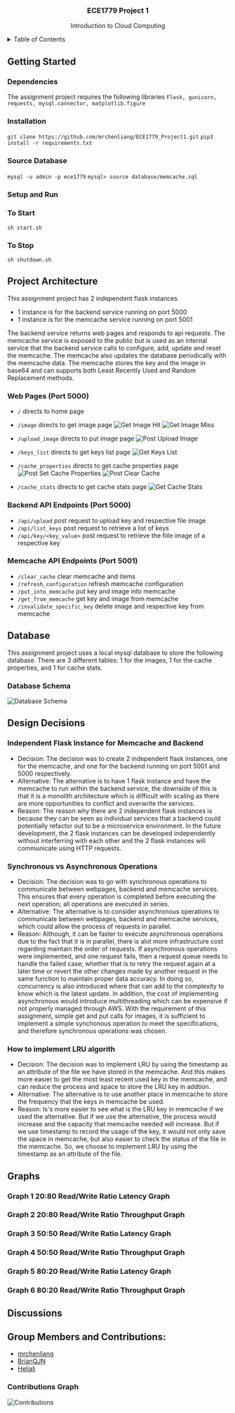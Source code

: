 <div id="top"></div>
<h3 align="center">ECE1779 Project 1</h3>
  <p align="center">
    Introduction to Cloud Computing
    <br />
  </p>
</div>
<details>
  <summary>Table of Contents</summary>
  <ol>
    <li>
      <a href="#Getting-Started">Getting Started</a>
      <ul>
        <li><a href="#Dependencies">Dependencies</a></li>
        <li><a href="#Installation">Installation</a></li>
        <li><a href="#Source-Database">Source Database</a></li>
        <li><a href="#Setup-and-Run">Setup and Run</a></li>
      </ul>
    </li>
    <li><a href="#Project-Architecture">Project Architecture</a></li>
      <ul>
        <li><a href="#Web-Pages-Port-5000">Web Pages</a></li>
        <li><a href="#Backend-API-Endpoints-Port-5000">Backend API Endpoints</a></li>
        <li><a href="#Memcache-API-Endpoints-Port-5001">Memcache API Endpoints</a></li>
      </ul>
    <li><a href="#Database">Database </a></li>
    <li><a href="#Design-Decisions">Design Decisions </a></li>
    <li><a href="#Graphs">Graphs </a></li>
    <li><a href="#Discussions">Discussions </a></li>
    <li><a href="#Group-Members-and-Contributions">Group Member and Contributions</a></li>
  </ol>
</details>

## Getting Started
### Dependencies
The assignment project requires the following libraries `Flask, gunicorn, requests, mysql.connector, matplotlib.figure`
### Installation
`git clone https://github.com/mrchenliang/ECE1779_Project1.git`
`pip3 install -r requirements.txt`
### Source Database
`mysql -u admin -p ece1779`
`mysql> source database/memcache.sql`
### Setup and Run
### To Start
`sh start.sh`
### To Stop
`sh shutdown.sh`

## Project Architecture
This assignment project has 2 independent flask instances
- 1 instance is for the backend service running on port 5000
- 1 instance is for the memcache service running on port 5001

The backend service returns web pages and responds to api requests. The memcache service is exposed to the public but is used as an internal service that the backend service calls to configure, add, update and reset the memcache. The memcache also updates the database periodically with the memcache data. The memcache stores the key and the image in base64 and can supports both Least Recently Used and Random Replacement methods.

### Web Pages (Port 5000)
- `/` directs to home page
- `/image` directs to get image page
![Get Image Hit](https://github.com/mrchenliang/ECE1779_Project1/blob/main/static/get%20image%20hit%20%26%20post%20clear_cache.jpeg)
![Get Image Miss](https://github.com/mrchenliang/ECE1779_Project1/blob/main/static/get%20image%20miss.jpeg)

- `/upload_image` directs to put image page
![Post Upload Image](https://github.com/mrchenliang/ECE1779_Project1/blob/main/static/post%20upload_image.jpeg)

- `/keys_list` directs to get keys list page
![Get Keys List](https://github.com/mrchenliang/ECE1779_Project1/blob/main/static/get%20keys_list%20%26%20get%20cache_stats.jpeg)

- `/cache_properties` directs to get cache properties page
![Post Set Cache Properties](https://github.com/mrchenliang/ECE1779_Project1/blob/main/static/post%20cache_properties.jpeg)
![Post Clear Cache](https://github.com/mrchenliang/ECE1779_Project1/blob/main/static/get%20image%20hit%20%26%20post%20clear_cache.jpeg)

- `/cache_stats` directs to get cache stats page
![Get Cache Stats](https://github.com/mrchenliang/ECE1779_Project1/blob/main/static/get%20keys_list%20%26%20get%20cache_stats.jpeg)

### Backend API Endpoints (Port 5000)
- `/api/upload` post request to upload key and respective file image
- `/api/list_keys` post request to retrieve a list of keys
- `/api/key/<key_value>` post request to retrieve the fiile image of a respective key

### Memcache API Endpoints (Port 5001)
- `/clear_cache` clear memcache and items
- `/refresh_configuration` refresh memcache configuration
- `/put_into_memcache` put key and image into memcache
- `/get_from_memcache` get key and image from memcache
- `/invalidate_specific_key` delete image and respective key from memcache

## Database
This assignment project uses a local mysql database to store the following database. There are 3 different tables: 1 for the images, 1 for the cache properties, and 1 for cache stats.

### Database Schema
![Database Schema](https://github.com/mrchenliang/ECE1779_Project1/blob/main/static/database_schema.jpeg)

## Design Decisions

### Independent Flask Instance for Memcache and Backend
- Decision: The decision was to create 2 independent flask instances, one for the memcache, and one for the backend running on port 5001 and 5000 respectively. 
- Alternative: The alternative is to have 1 flask instance and have the memcache to run within the backend service, the downside of this is that it is a monolith architecture which is difficult with scaling as there are more opportunities to conflict and overwrite the services.
- Reason: The reason why there are 2 independent flask instances is because they can be seen as individual services that a backend could potentially refactor out to be a microservice environment. In the future development, the 2 flask instances can be developed independently without interferring with each other and the 2 flask instances will communicate using HTTP requests.

### Synchronous vs Asynchronous Operations
- Decision: The decision was to go with synchronous operations to communicate between webpages, backend and memcache services. This ensures that every operation is completed before executing the next operation; all operations are executed in series.
- Alternative: The alternative is to consider asynchronous operations to communicate between webpages, backend and memcache services, which could allow the process of requests in parallel.
- Reason: Although, it can be faster to execute asynchronous operations due to the fact that it is in parallel, there is alot more infrastructure cost regarding maintain the order of requests. If asynchronous operations were implemented, and one request fails, then a request queue needs to handle the failed case; whether that is to retry the request again at a later time or revert the other changes made by another request in the same function to maintain proper data accuracy. In doing so, concurrency is also introduced where that can add to the complexity to know which is the latest update. In addition, the cost of implementing asynchronous would introduce multithreading which can be expensive if not properly managed through AWS. With the requirement of this assignment, simple get and put calls for images, it is sufficient to implement a simple synchonous operation to meet the specifications, and therefore synchronous operations was chosen.

### How to implement LRU algorith
- Decision: The decision was to implement LRU by using the timestamp as an attribute of the file we have stored in the memcache. And this makes more easier to get the most least recent used key in the memcache, and can reduce the process and space to store the LRU key in addtion.
- Alternative: The alternative is to use another place in memcache to store the frequency that the keys in memcache be used.
- Reason: Is's more easier to see what is the LRU key in memcache if we used the alternative. But if we use the alternative, the process would increase and the capacity that memcache needed will increase. But if we use timestamp to record the usage of the key, it would not only save the space in memcache, but also easier to check the status of the file in the memcache. So, we choose to implement LRU by using the timestamp as an attribute of the file.

## Graphs

### Graph 1 20:80 Read/Write Ratio Latency Graph
### Graph 2 20:80 Read/Write Ratio Throughput Graph
### Graph 3 50:50 Read/Write Ratio Latency Graph
### Graph 4 50:50 Read/Write Ratio Throughput Graph
### Graph 5 80:20 Read/Write Ratio Latency Graph
### Graph 6 80:20 Read/Write Ratio Throughput Graph

## Discussions

## Group Members and Contributions:
- [mrchenliang](https://github.com/mrchenliang)
- [BrianQJN](https://github.com/BrianQJN)
- [Heliali](https://github.com/Heliali)

### Contributions Graph
![Contributions](https://github.com/mrchenliang/ECE1779_Project1/blob/main/static/contributions.png)
